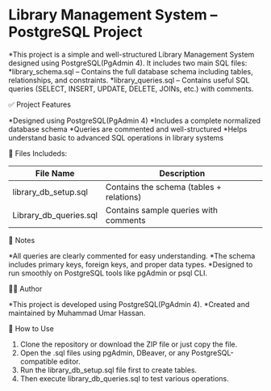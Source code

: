 # Library Management System – PostgreSQL Project

*This project is a simple and well-structured Library Management System designed using PostgreSQL(PgAdmin 4). It includes two main SQL files:
*library_schema.sql – Contains the full database schema including tables, relationships, and constraints.
*library_queries.sql – Contains useful SQL queries (SELECT, INSERT, UPDATE, DELETE, JOINs, etc.) with comments.

✅ Project Features

*Designed using PostgreSQL(PgAdmin 4)
*Includes a complete normalized database schema
*Queries are commented and well-structured
*Helps understand basic to advanced SQL operations in library systems

📁 Files Includeds:

|  File Name	           | Description                             |
|------------------------|-----------------------------------------|
| library_db_setup.sql	 | Contains the schema (tables + relations)|
| Library_db_queries.sql | Contains sample queries with comments   |

📝 Notes

*All queries are clearly commented for easy understanding.
*The schema includes primary keys, foreign keys, and proper data types.
*Designed to run smoothly on PostgreSQL tools like pgAdmin or psql CLI.


👨‍💻 Author

*This project is developed using PostgreSQL(PgAdmin 4).
*Created and maintained by Muhammad Umar Hassan.


🚀 How to Use

1. Clone the repository or download the ZIP file or just copy the file.
2. Open the .sql files using pgAdmin, DBeaver, or any PostgreSQL-compatible editor.
3. Run the library_db_setup.sql file first to create tables.
4. Then execute library_db_queries.sql to test various operations.
